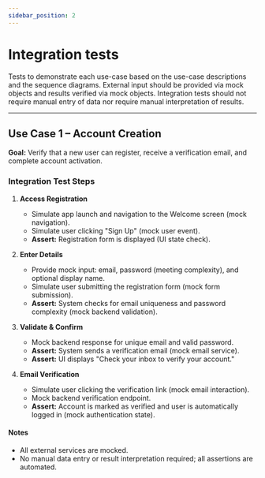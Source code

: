 ```yaml
---
sidebar_position: 2
---
```

# Integration tests

Tests to demonstrate each use-case based on the use-case descriptions and the sequence diagrams. External input should be provided via mock objects and results verified via mock objects. Integration tests should not require manual entry of data nor require manual interpretation of results.

---

## Use Case 1 – Account Creation

**Goal:** Verify that a new user can register, receive a verification email, and complete account activation.

### Integration Test Steps

1. **Access Registration**
   - Simulate app launch and navigation to the Welcome screen (mock navigation).
   - Simulate user clicking "Sign Up" (mock user event).
   - **Assert:** Registration form is displayed (UI state check).

2. **Enter Details**
   - Provide mock input: email, password (meeting complexity), and optional display name.
   - Simulate user submitting the registration form (mock form submission).
   - **Assert:** System checks for email uniqueness and password complexity (mock backend validation).

3. **Validate & Confirm**
   - Mock backend response for unique email and valid password.
   - **Assert:** System sends a verification email (mock email service).
   - **Assert:** UI displays "Check your inbox to verify your account."

4. **Email Verification**
   - Simulate user clicking the verification link (mock email interaction).
   - Mock backend verification endpoint.
   - **Assert:** Account is marked as verified and user is automatically logged in (mock authentication state).

#### Notes
- All external services are mocked.
- No manual data entry or result interpretation required; all assertions are automated.
